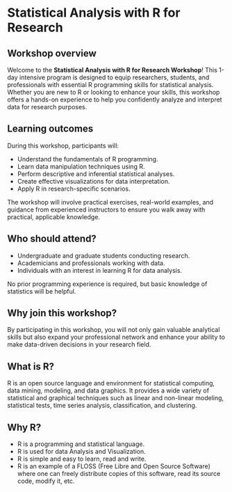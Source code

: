 # Statistical Analysis with R for Research
## Workshop overview

Welcome to the **Statistical Analysis with R for Research Workshop**! This 1-day intensive program is designed to equip researchers, students, and professionals with essential R programming skills for statistical analysis. Whether you are new to R or looking to enhance your skills, this workshop offers a hands-on experience to help you confidently analyze and interpret data for research purposes.

## Learning outcomes 
During this workshop, participants will:

- Understand the fundamentals of R programming.
- Learn data manipulation techniques using R.
- Perform descriptive and inferential statistical analyses.
- Create effective visualizations for data interpretation.
- Apply R in research-specific scenarios.

The workshop will involve practical exercises, real-world examples, and guidance from experienced instructors to ensure you walk away with practical, applicable knowledge.


## Who should attend?

- Undergraduate and graduate students conducting research.
- Academicians and professionals working with data.
- Individuals with an interest in learning R for data analysis.

No prior programming experience is required, but basic knowledge of statistics will be helpful.

## Why join this workshop?

By participating in this workshop, you will not only gain valuable analytical skills but also expand your professional network and enhance your ability to make data-driven decisions in your research field.

## What is R?
R is an open source language and environment for statistical computing, data mining, modeling, and data graphics. It provides a wide variety of statistical and graphical techniques such as linear and non-linear modeling, statistical tests, time series analysis, classification, and clustering. 

## Why R?

-   R is a programming and statistical language.
-   R is used for data Analysis and Visualization.
-   R is simple and easy to learn, read and write.
-   R is an example of a FLOSS (Free Libre and Open Source Software) where one can freely distribute copies of this software, read its source code, modify it, etc.